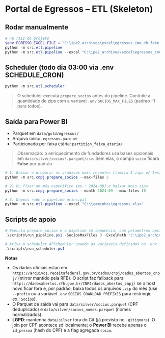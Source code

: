 # Portal de Egressos – ETL (Skeleton)

## Rodar manualmente
```powershell
# na raiz do projeto
$env:EGRESSO_EXCEL_FILE = "C:\ipe2_archives\excel\egressos_ime_db_fake.xlsx"  
python -m src.etl.pipeline                      
python -m src.etl.pipeline --excel "C:\ipe2_archives\excel\egressos_ime_db_fake.xlsx"
```

## Scheduler (todo dia 03:00 via .env SCHEDULE_CRON)
```powershell
python -m src.etl.scheduler
```
> O scheduler executa `prepare_socios` antes do pipeline. Controle a quantidade de zips com a variavel `.env` `SOCIOS_MAX_FILES` (padrao -1 para todos).

## Saída para Power BI
- Parquet em `data/gold/egressos/`
- Arquivo único: `egressos.parquet`
- Particionado por faixa etária: `partition_faixa_etaria/`

> Observação: o enriquecimento de fundadores usa bases opcionais em `data/silver/socios*.parquet/csv`. Sem elas, o campo `socio` ficará **False** por padrão.


```powershell
# 1) Baixar e preparar os arquivos mais recentes (limita 3 zips p/ teste)
python -m src.cnpj.prepare_socios --max-files 3

# 2) Ou fixar um mês específico (ex.: 2024-09) e baixar mais zips
python -m src.cnpj.prepare_socios --month 2024-09 --max-files 10

# 3) Depois rode o pipeline principal
python -m src.etl.pipeline --excel "C:\\caminho\\egressos.xlsx"
```

## Scripts de apoio
```powershell
# Executa prepare_socios e o pipeline em sequencia, com parametros opcionais
.\scripts\run_pipeline.ps1 -SociosMaxFiles 3 -ExcelPath "C:\ipe2_archives\excel\egressos_ime_db_fake.xlsx"

# Ativa o scheduler APScheduler usando as variaveis definidas no .env
.\scripts\run_scheduler.ps1
```

**Notas**
- Os dados oficiais estao em `https://arquivos.receitafederal.gov.br/dados/cnpj/dados_abertos_cnpj/` (mirror mantido pela RFB). O script faz fallback para `https://dadosabertos.rfb.gov.br/CNPJ/dados_abertos_cnpj/` se o host novo ficar fora e, por padrão, baixa todos os arquivos `.zip` do mês (use `--prefix` ou a variável `.env` `SOCIOS_DOWNLOAD_PREFIXES` para restringir, ex.: `Socios`).
- O Parquet de saída vai para `data/silver/socios.parquet` (CPF deduplicado) e `data/silver/socios_nomes.parquet` (nomes normalizados).
- **LGPD**: mantenha `data/silver` fora do Git (já previsto no `.gitignore`). O join por CPF acontece só localmente; o **Power BI** recebe apenas o `id_pessoa` (hash do CPF) e a flag agregada `socio`.
